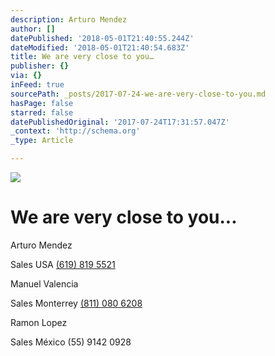 ```yaml
---
description: Arturo Mendez
author: []
datePublished: '2018-05-01T21:40:55.244Z'
dateModified: '2018-05-01T21:40:54.683Z'
title: We are very close to you…
publisher: {}
via: {}
inFeed: true
sourcePath: _posts/2017-07-24-we-are-very-close-to-you.md
hasPage: false
starred: false
datePublishedOriginal: '2017-07-24T17:31:57.047Z'
_context: 'http://schema.org'
_type: Article

---
```

![](https://the-grid-user-content.s3-us-west-2.amazonaws.com/d1b62a67-97de-4e88-b454-38666dcafc53.jpg)

# We are very close to you...

Arturo Mendez

Sales USA [(619) 819 5521][0]

Manuel Valencia

Sales Monterrey [(811) 080 6208][1]

Ramon Lopez

Sales México (55) 9142 0928

[0]: tel:6198195521
[1]: tel:8110806208